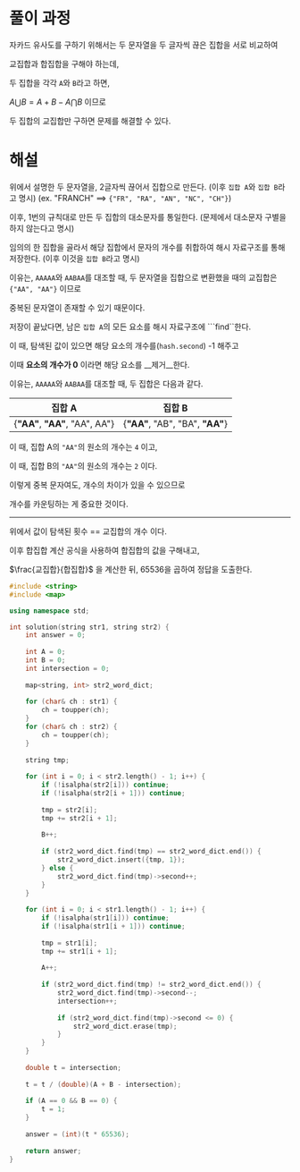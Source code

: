 
# 풀이 과정

자카드 유사도를 구하기 위해서는 두 문자열을 두 글자씩 끊은 집합을 서로 비교하여

교집합과 합집합을 구해야 하는데,

두 집합을 각각 ```A```와 ```B```라고 하면,

$A \bigcup B = A + B - A \bigcap B$ 이므로

두 집합의 교집합만 구하면 문제를 해결할 수 있다.

# 해설

위에서 설명한 두 문자열을, 2글자씩 끊어서 집합으로 만든다. (이후 ```집합 A```와 ```집합 B```라고 명시) (ex. "FRANCH" ==> ```{"FR", "RA", "AN", "NC", "CH"}```)

이후, 1번의 규칙대로 만든 두 집합의 대소문자를 통일한다. (문제에서 대소문자 구별을 하지 않는다고 명시)

임의의 한 집합을 골라서 해당 집합에서 문자의 개수를 취합하여 해시 자료구조를 통해 저장한다. (이후 이것을 ```집합 B```라고 명시)

이유는, ```AAAAA```와 ```AABAA```를 대조할 때, 두 문자열을 집합으로 변환했을 때의 교집합은 ```{"AA", "AA"}``` 이므로

중복된 문자열이 존재할 수 있기 때문이다.

저장이 끝났다면, 남은 ```집합 A```의 모든 요소를 해시 자료구조에 ```find``한다.

이 때, 탐색된 값이 있으면 해당 요소의 개수를(```hash.second```) -1 해주고

이때 __요소의 개수가 0__ 이라면 해당 요소를 __제거__한다.

이유는, ```AAAAA```와 ```AABAA```를 대조할 때, 두 집합은 다음과 같다.

|집합 A|집합 B|
|----------|----------|
|{__"AA"__, __"AA"__, "AA", AA"}|{__"AA"__, "AB", "BA", __"AA"__}|

이 때, 집합 A의 ```"AA"```의 원소의 개수는 ```4``` 이고,

이 때, 집합 B의 ```"AA"```의 원소의 개수는 ```2``` 이다.

이렇게 중복 문자여도, 개수의 차이가 있을 수 있으므로

개수를 카운팅하는 게 중요한 것이다.

---------------------------------------

위에서 값이 탐색된 횟수 == 교집합의 개수 이다.

이후 합집합 계산 공식을 사용하여 합집합의 값을 구해내고,

$\frac{교집합}{합집합}$ 을 계산한 뒤, 65536을 곱하여 정답을 도출한다.

```cpp
#include <string>
#include <map>

using namespace std;

int solution(string str1, string str2) {
    int answer = 0;
    
    int A = 0;
    int B = 0;
    int intersection = 0;
    
    map<string, int> str2_word_dict;
    
    for (char& ch : str1) {
        ch = toupper(ch);
    }
    for (char& ch : str2) {
        ch = toupper(ch);
    }
    
    string tmp;
    
    for (int i = 0; i < str2.length() - 1; i++) {
        if (!isalpha(str2[i])) continue;
        if (!isalpha(str2[i + 1])) continue;
        
        tmp = str2[i];
        tmp += str2[i + 1];
        
        B++;
        
        if (str2_word_dict.find(tmp) == str2_word_dict.end()) {
            str2_word_dict.insert({tmp, 1});
        } else {
            str2_word_dict.find(tmp)->second++;
        }
    }
    
    for (int i = 0; i < str1.length() - 1; i++) {
        if (!isalpha(str1[i])) continue;
        if (!isalpha(str1[i + 1])) continue;
        
        tmp = str1[i];
        tmp += str1[i + 1];
        
        A++;
        
        if (str2_word_dict.find(tmp) != str2_word_dict.end()) {
            str2_word_dict.find(tmp)->second--;
            intersection++;
            
            if (str2_word_dict.find(tmp)->second <= 0) {
                str2_word_dict.erase(tmp);
            }
        }
    }
    
    double t = intersection;
    
    t = t / (double)(A + B - intersection);
    
    if (A == 0 && B == 0) {
        t = 1;
    }
    
    answer = (int)(t * 65536);
    
    return answer;
}
```
